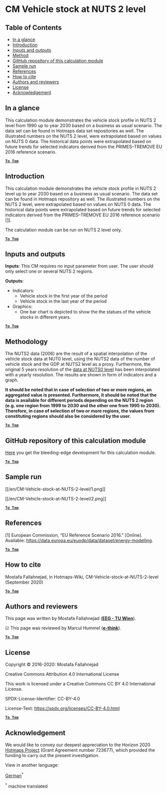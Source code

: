 # CM Vehicle stock at NUTS 2 level
## Table of Contents
* [In a glance](#in-a-glance)
* [Introduction](#introduction)
* [Inputs and outputs](#inputs-and-outputs)
* [Method](#method)
* [GitHub repository of this calculation module](#github-repository-of-this-calculation-module)
* [Sample run](#sample-run)
* [References](#references)
* [How to cite](#how-to-cite)
* [Authors and reviewers](#authors-and-reviewers)
* [License](#license)
* [Acknowledgement](#acknowledgement)


## In a glance
This calculation module demonstrates the vehicle stock profile in NUTS 2 level from 1990 up to year 2030 based on a business as usual scenario. The data set can be found in Hotmaps data set repositories as well. The illustrated numbers on the NUTS 2 level, were extrapolated based on values on NUTS 0 data. The historical data points were  extrapolated  based  on  future  trends  for  selected  indicators  derived  from  the  PRIMES–TREMOVE EU 2016 reference scenario. 


[**`To Top`**](#table-of-contents)

## Introduction
This calculation module demonstrates the vehicle stock profile in NUTS 2 level up to year 2030 based on a business as usual scenario. The data set can be found in Hotmaps repository as well. The illustrated numbers on the NUTS 2 level, were extrapolated based on values on NUTS 0 data. The historical data points were  extrapolated  based  on  future  trends  for  selected  indicators  derived  from  the  PRIMES–TREMOVE EU 2016 reference scenario [ [1]](#references).

The calculation module can be run on NUTS 2 level only.

[**`To Top`**](#table-of-contents)

## Inputs and outputs

**Inputs**:
This CM requires no input parameter from user. The user should only select one or several NUTS 2 regions.

**Outputs**:

* Indicators:
  * Vehicle stock in the first year of the period
  * Vehicle stock in the last year of the period
* Graphics:
  * One bar chart is depicted to show the the statues of the vehicle stocks in different years.


[**`To Top`**](#table-of-contents)

## Methodology

The NUTS2 data (2006) are the result of a spatial interpolation of the vehicle stock data at NUT0 level, 
using the NUTS2 data of the number of vehicle stock and the GDP at NUTS2 level as a proxy.
Furthermore, the original 5 years resolution of the [data at NUTS0 level](https://gitlab.com/hotmaps/transport/nuts0) 
has been interpolated with a yearly resolution. The results are shown in form of indicators and a graph.

**It should be noted that in case of selection of two or more regions, an aggregated value is presented. Furthermore, it should be noted that the data is available for different periods depending on the NUTS 2 region (e.g. one region from 1999 to 2030 and the other one from 1995 to 2030). Therefore, in case of selection of two or more regions, the values from constituting regions should also be considered by the user.**

[**`To Top`**](#table-of-contents)

## GitHub repository of this calculation module
[Here](https://github.com/HotMaps/vehicle_stock/tree/develop) you get the bleeding-edge development for this calculation module.

[**`To Top`**](#table-of-contents)

## Sample run

[[/en/CM-Vehicle-stock-at-NUTS-2-level/1.png]]

[[/en/CM-Vehicle-stock-at-NUTS-2-level/2.png]]


[**`To Top`**](#table-of-contents)

## References
[1] European Commission, “EU Reference Scenario 2016.” [Online]. Available: https://data.europa.eu/euodp/data/dataset/energy-modelling.



[**`To Top`**](#table-of-contents)

## How to cite

Mostafa Fallahnejad, in Hotmaps-Wiki, CM-Vehicle-stock-at-NUTS-2-level (September 2020)


[**`To Top`**](#table-of-contents)

## Authors and reviewers


This page was written by Mostafa Fallahnejad (**[EEG - TU Wien](https://eeg.tuwien.ac.at/)**).

&#9745; This page was reviewed by Marcul Hummel (**[e-think](https://e-think.ac.at)**).


[**`To Top`**](#table-of-contents)

## License

Copyright © 2016-2020: Mostafa Fallahnejad

Creative Commons Attribution 4.0 International License

This work is licensed under a Creative Commons CC BY 4.0 International License.

SPDX-License-Identifier: CC-BY-4.0

License-Text: https://spdx.org/licenses/CC-BY-4.0.html

[**`To Top`**](#table-of-contents)

## Acknowledgement

We would like to convey our deepest appreciation to the Horizon 2020 [Hotmaps Project](https://www.hotmaps-project.eu) (Grant Agreement number 723677), which provided the funding to carry out the present investigation.




<!--- THIS IS A SUPER UNIQUE IDENTIFIER -->

View in another language:

 [German](../de/CM-Vehicle-stock-at-NUTS-2-level)<sup>\*</sup> 

<sup>\*</sup> machine translated
